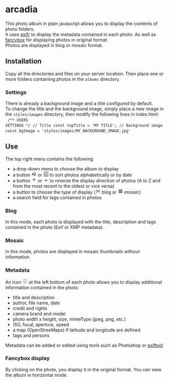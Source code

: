 # arcadia
This photo album in plain javascript allows you to display the contents of photo folders.<br />
It uses <a href="https://github.com/MikeKovarik/exifr">exifr</a> to display the metadata contained in each photo.
As well as <a href="https://fancyapps.com/fancybox/">fancybox</a> for displaying photos in original format.<br />
Photos are displayed in blog or mosaic format.

## Installation
Copy all the directories and files on your server location.
Then place one or more folders containing photos in the <code>albums</code> directory.

### Settings
There is already a background image and a title configured by default.<br />
To change the title and the background image, simply place a new image in the <code>styles/images</code> directory, then modify the following lines in index.html: <br />
<code>
    /** USERS SETTINGS  */
    // Title
    const topTitle = 'MY TITLE';
    // Background image
    const bgImage = 'styles/images/MY_BACKGROUND_IMAGE.jpg'
</code>

## Use
The top right menu contains the following:
<ul>
<li>a drop-down menu to choose the album to display</li>
<li>a button <img src="icons/alpha.png" width="16" /> or <img src="icons/calendar.png" width="16" /> to sort photos alphabetically or by date</li>
<li>a button <img src="icons/arrowUp.png" width="16" /> or <img src="icons/arrowDown.png" width="16" /> to reverse the display direction of photos (A to Z and from the most recent to the oldest or vice versa)</li>
<li>a button to choose the type of display (<img src="icons/icon-blog.png" width="16" /> blog or <img src="icons/thumbnail-icon-18.jpg.png" width="16" /> mosaic)</li>
<li>a search field for tags contained in photos</li>
</ul>

### Blog
In this mode, each photo is displayed with the title, description and tags contained in the photo (Exif or XMP metadata).

### Mosaic
In this mode, photos are displayed in mosaic thumbnails without information.

### Metadata
An icon <img src="icons/information.png" width="16" /> at the left bottom of each photo allows you to display additional information contained in the photo:
<ul>
    <li>title and description</li>
    <li>author, file name, date</li>
    <li>credit and rights</li>
    <li>camera brand and model</li>
    <li>photo width x height, size, mimeType (jpeg, png, etc.)</li>
    <li>ISO, focal, aperture, speed</li>
    <li>a map (OpenStreeMaps) if latitude and longitude are defined</li>
    <li>tags and persons</li>
</ul>

Metadata can be added or edited using tools such as Photoshop or <a href="https://exiftool.org/gui/" target="_blank">exiftool</a>

### Fancybox display
By clicking on the photo, you display it in the original format. You can view the album in horizontal mode.
